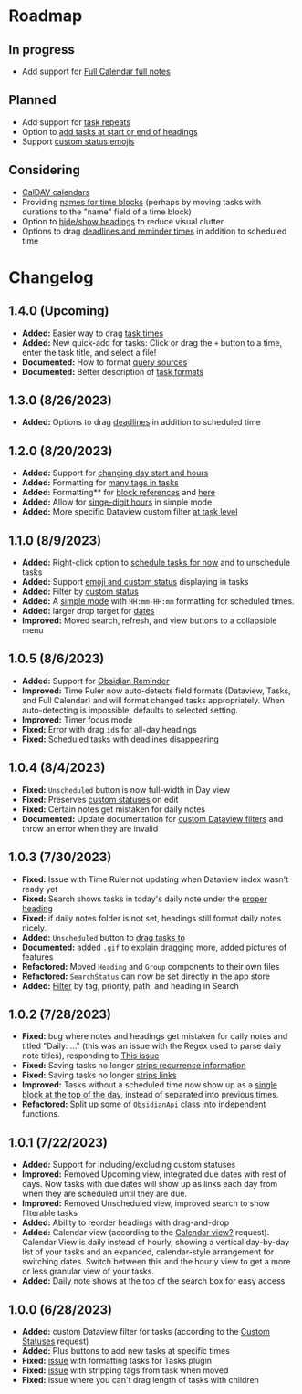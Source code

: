# Roadmap

## In progress
- Add support for [Full Calendar full notes](https://github.com/joshuatazrein/obsidian-time-ruler/issues/10#issuecomment-1655804209)

## Planned
- Add support for [task repeats](https://github.com/joshuatazrein/obsidian-time-ruler/issues/5#issuecomment-1646958839)
- Option to [add tasks at start or end of headings](https://github.com/joshuatazrein/obsidian-time-ruler/issues/12)
- Support [custom status emojis](https://github.com/joshuatazrein/obsidian-time-ruler/issues/28)

## Considering
- [CalDAV calendars](https://github.com/joshuatazrein/obsidian-time-ruler/issues/34)
- Providing [names for time blocks](https://github.com/joshuatazrein/obsidian-time-ruler/issues/11#issuecomment-1655862428) (perhaps by moving tasks with durations to the "name" field of a time block)
-  Option to [hide/show headings](https://github.com/joshuatazrein/obsidian-time-ruler/issues/11#issuecomment-1655862428) to reduce visual clutter
- Options to drag [deadlines and reminder times](https://github.com/joshuatazrein/obsidian-time-ruler/issues/20) in addition to scheduled time

# Changelog

## 1.4.0 (Upcoming)
- **Added:** Easier way to drag [task times]()
- **Added:** New quick-add for tasks: Click or drag the `+` button to a time, enter the task title, and select a file!
- **Documented:** How to format [query sources](https://github.com/joshuatazrein/obsidian-time-ruler/issues/37)
- **Documented:** Better description of [task formats](https://github.com/joshuatazrein/obsidian-time-ruler/issues/38)

## 1.3.0 (8/26/2023)
- **Added:** Options to drag [deadlines](https://github.com/joshuatazrein/obsidian-time-ruler/issues/20) in addition to scheduled time

## 1.2.0 (8/20/2023)
- **Added:** Support for [changing day start and hours](https://github.com/joshuatazrein/obsidian-time-ruler/issues/30)
- **Added:** Formatting for [many tags in tasks](https://github.com/joshuatazrein/obsidian-time-ruler/issues/29#issuecomment-1680609684)
- **Added:** Formatting** for [block references](https://github.com/joshuatazrein/obsidian-time-ruler/issues/29#issuecomment-1680609684) and [here](https://github.com/joshuatazrein/obsidian-time-ruler/issues/32)
- **Added:** Allow for [singe-digit hours](https://github.com/joshuatazrein/obsidian-time-ruler/issues/27) in simple mode
- **Added:** More specific Dataview custom filter [at task level](https://github.com/joshuatazrein/obsidian-time-ruler/issues/18)

## 1.1.0 (8/9/2023)
- **Added:** Right-click option to [schedule tasks for now](https://github.com/joshuatazrein/obsidian-time-ruler/issues/16#event-9959008621) and to unschedule tasks 
- **Added:** Support [emoji and custom status](https://github.com/joshuatazrein/obsidian-time-ruler/issues/26) displaying in tasks
- **Added:** Filter by [custom status](https://github.com/joshuatazrein/obsidian-time-ruler/issues/25)
- **Added:** A [simple mode](https://github.com/joshuatazrein/obsidian-time-ruler/issues/21) with `HH:mm-HH:mm` formatting for scheduled times.
- **Added:** larger drop target for [dates](https://github.com/joshuatazrein/obsidian-time-ruler/issues/24)
- **Improved:** Moved search, refresh, and view buttons to a collapsible menu

## 1.0.5 (8/6/2023)
- **Added:** Support for [Obsidian Reminder](https://github.com/joshuatazrein/obsidian-time-ruler/issues/20)
- **Improved:** Time Ruler now auto-detects field formats (Dataview, Tasks, and Full Calendar) and will format changed tasks appropriately. When auto-detecting is impossible, defaults to selected setting.
- **Improved:** Timer focus mode
- **Fixed:** Error with drag `id`s for all-day  headings
- **Fixed:** Scheduled tasks with deadlines disappearing

## 1.0.4 (8/4/2023)
- **Fixed:** `Unscheduled` button is now full-width in Day view
- **Fixed:** Preserves [custom statuses](https://github.com/joshuatazrein/obsidian-time-ruler/issues/19) on edit
- **Fixed:** Certain notes get mistaken for daily notes
- **Documented:** Update documentation for [custom Dataview filters](https://github.com/joshuatazrein/obsidian-time-ruler/issues/18) and throw an error when they are invalid

## 1.0.3 (7/30/2023)
- **Fixed:** Issue with Time Ruler not updating when Dataview index wasn't ready yet
- **Fixed:** Search shows tasks in today's daily note under the [proper heading](https://github.com/joshuatazrein/obsidian-time-ruler/issues/14)
- **Fixed:** if daily notes folder is not set, headings still format daily notes nicely.
- **Added:** `Unscheduled` button to [drag tasks to](https://github.com/joshuatazrein/obsidian-time-ruler/issues/13)
- **Documented:** added `.gif` to explain dragging more, added pictures of features
- **Refactored:** Moved `Heading` and `Group` components to their own files
- **Refactored:** `SearchStatus` can now be set directly in the app store
- **Added:** [Filter](https://github.com/joshuatazrein/obsidian-time-ruler/issues/16#event-9959008621) by tag, priority, path, and heading in Search

## 1.0.2 (7/28/2023)
- **Fixed:** bug where notes and headings get mistaken for daily notes and titled "Daily: ..." (this was an issue with the Regex used to parse daily note titles), responding to [This issue](https://github.com/joshuatazrein/obsidian-time-ruler/issues/11#issuecomment-1655862428)
- **Fixed:** Saving tasks no longer [strips recurrence information](https://github.com/joshuatazrein/obsidian-time-ruler/issues/9#issuecomment-1655801314)
- **Fixed:** Saving tasks no longer [strips links](https://github.com/joshuatazrein/obsidian-time-ruler/issues/9#issuecomment-1655801314)
- **Improved:** Tasks without a scheduled time now show up as a [single block at the top of the day](https://github.com/joshuatazrein/obsidian-time-ruler/issues/11#issuecomment-1655862428), instead of separated into previous times.
- **Refactored:** Split up some of `ObsidianApi` class into independent functions.

## 1.0.1 (7/22/2023)
- **Added:** Support for including/excluding custom statuses
- **Improved:** Removed Upcoming view, integrated due dates with rest of days. Now tasks with due dates will show up as links each day from when they are scheduled until they are due. 
- **Improved:** Removed Unscheduled view, improved search to show filterable tasks
- **Added:** Ability to reorder headings with drag-and-drop
- **Added:** Calendar view (according to the [Calendar view?](https://github.com/joshuatazrein/obsidian-time-ruler/issues/1) request). Calendar View is daily instead of hourly, showing a vertical day-by-day list of your tasks and an expanded, calendar-style arrangement for switching dates. Switch between this and the hourly view to get a more or less granular view of your tasks.
- **Added:** Daily note shows at the top of the search box for easy access

## 1.0.0 (6/28/2023)
- **Added:** custom Dataview filter for tasks (according to the [Custom Statuses](https://github.com/joshuatazrein/obsidian-time-ruler/issues/3) request)
- **Added:** Plus buttons to add new tasks at specific times
- **Fixed:** [issue](https://github.com/joshuatazrein/obsidian-time-ruler/issues/2) with formatting tasks for Tasks plugin
- **Fixed:** [issue](https://github.com/joshuatazrein/obsidian-time-ruler/issues/4) with stripping tags from task when moved
- **Fixed:** issue where you can't drag length of tasks with children
